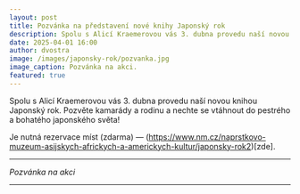 ```yaml
---
layout: post
title: Pozvánka na představení nové knihy Japonský rok
description: Spolu s Alicí Kraemerovou vás 3. dubna provedu naší novou knihou Japonský rok.
date: 2025-04-01 16:00
author: dvostra
image: /images/japonsky-rok/pozvanka.jpg
image_caption: Pozvánka na akci.
featured: true
---
```


Spolu s Alicí Kraemerovou vás 3. dubna provedu naší novou knihou Japonský rok. Pozvěte kamarády a rodinu a nechte se vtáhnout do pestrého a bohatého japonského světa!

Je nutná rezervace míst (zdarma) — (https://www.nm.cz/naprstkovo-muzeum-asijskych-africkych-a-americkych-kultur/japonsky-rok2)[zde].

---

<div class="gallery-box">
  <div class="gallery">
    <img src="{{site.baseurl}}/images/japonsky-rok/pozvanka.jpg" loading="lazy" alt="">
  </div>
  <em>Pozvánka na akci</em>
</div>

---
